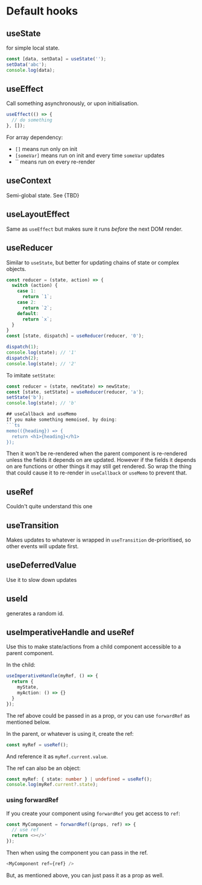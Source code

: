# Default hooks

## useState
for simple local state.

```ts
const [data, setData] = useState('');
setData('abc');
console.log(data);
```

## useEffect
Call something asynchronously, or upon initialisation.

```ts
useEffect(() => {
  // do something
}, []);
```

For array dependency:
- `[]` means run only on init
- `[someVar]` means run on init and every time `someVar` updates
- `` means run on every re-render

## useContext
Semi-global state. See {TBD}

## useLayoutEffect
Same as `useEffect` but makes sure it runs *before* the next DOM render.

## useReducer
Similar to `useState`, but better for updating chains of state or complex objects.

```ts
const reducer = (state, action) => {
  switch (action) {
    case 1:
      return `1`;
    case 2:
      return `2`;
    default:
      return `x`;
  }
}
const [state, dispatch] = useReducer(reducer, '0');

dispatch(1);
console.log(state); // '1'
dispatch(2);
console.log(state); // '2'
```

To imitate `setState`:
```ts
const reducer = (state, newState) => newState;
const [state, setState] = useReducer(reducer, 'a');
setState('b');
console.log(state); // 'b'

## useCallback and useMemo
If you make something memoised, by doing:
```ts
memo(({heading}) => {
  return <h1>{heading}</h1>
});
```

Then it won't be re-rendered when the parent component is re-rendered unless the fields it depends on are updated. However if the fields it depends on are functions or other
things it may still get rendered. So wrap the thing that could cause it to re-render in `useCallback` or `useMemo` to prevent that.

## useRef
Couldn't quite understand this one

## useTransition
Makes updates to whatever is wrapped in `useTransition` de-prioritised, so other events will update first.

## useDeferredValue
Use it to slow down updates

## useId
generates a random id.

## useImperativeHandle and useRef
Use this to make state/actions from a child component accessible to a parent component.

In the child:
```ts
useImperativeHandle(myRef, () => {
  return {
    myState,
    myAction: () => {}
  }
});
```

The ref above could be passed in as a prop, or you can use `forwardRef` as mentioned below.

In the parent, or whatever is using it, create the ref:
```ts
const myRef = useRef();
```

And reference it as `myRef.current.value`.

The ref can also be an object:

```ts
const myRef: { state: number } | undefined = useRef();
console.log(myRef.current?.state);
```

### using forwardRef
If you create your component using `forwardRef` you get access to `ref`:
```ts
const MyComponent = forwardRef((props, ref) => {
  // use ref
  return <></>'
});
```

Then when using the component you can pass in the ref.
```ts
<MyComponent ref={ref} />
```

But, as mentioned above, you can just pass it as a prop as well.
